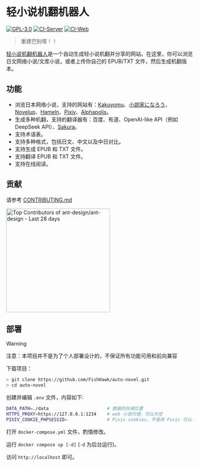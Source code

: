 # 轻小说机翻机器人

[![GPL-3.0](https://img.shields.io/github/license/FishHawk/auto-novel)](https://github.com/FishHawk/auto-novel#license)
[![CI-Server](https://github.com/FishHawk/auto-novel/workflows/CI-Server/badge.svg)](https://github.com/FishHawk/auto-novel/actions/workflows/CI-Server.yml)
[![CI-Web](https://github.com/FishHawk/auto-novel/workflows/CI-Web/badge.svg)](https://github.com/FishHawk/auto-novel/actions/workflows/CI-Web.yml)

> 重建巴别塔！！

[轻小说机翻机器人](https://books.fishhawk.top/)是一个自动生成轻小说机翻并分享的网站。在这里，你可以浏览日文网络小说/文库小说，或者上传你自己的 EPUB/TXT 文件，然后生成机翻版本。

## 功能

- 浏览日本网络小说，支持的网站有：[Kakuyomu](https://kakuyomu.jp/)、[小説家になろう](https://syosetu.com/)、[Novelup](https://novelup.plus/)、[Hameln](https://syosetu.org/)、[Pixiv](https://www.pixiv.net/)、[Alphapolis](https://www.alphapolis.co.jp/)。
- 生成多种机翻，支持的翻译器有：百度、有道、OpenAI-like API（例如 DeepSeek API）、[Sakura](https://huggingface.co/SakuraLLM/Sakura-14B-Qwen2.5-v1.0-GGUF)。
- 支持术语表。
- 支持多种格式，包括日文、中文以及中日对比。
- 支持生成 EPUB 和 TXT 文件。
- 支持翻译 EPUB 和 TXT 文件。
- 支持在线阅读。

## 贡献

请参考 [CONTRIBUTING.md](https://github.com/FishHawk/auto-novel/blob/main/CONTRIBUTING.md)

<a href="https://next.ossinsight.io/widgets/official/compose-recent-top-contributors?repo_id=559577341" target="_blank" style="display: block" align="left">
  <picture>
    <source media="(prefers-color-scheme: dark)" srcset="https://next.ossinsight.io/widgets/official/compose-recent-top-contributors/thumbnail.png?repo_id=559577341&image_size=auto&color_scheme=dark" width="280">
    <img alt="Top Contributors of ant-design/ant-design - Last 28 days" src="https://next.ossinsight.io/widgets/official/compose-recent-top-contributors/thumbnail.png?repo_id=559577341&image_size=auto&color_scheme=light" width="280">
  </picture>
</a>

## 部署

> [!WARNING]
> 注意：本项目并不是为了个人部署设计的，不保证所有功能可用和前向兼容

下载项目：

```bash
> git clone https://github.com/FishHawk/auto-novel.git
> cd auto-novel
```

创建并编辑 `.env` 文件，内容如下:

```bash
DATA_PATH=./data                      # 数据的存储位置
HTTPS_PROXY=https://127.0.0.1:1234    # web 小说代理，可以为空
PIXIV_COOKIE_PHPSESSID=               # Pixiv cookies，不使用 Pixiv 可以不填
```

打开 `docker-compose.yml` 文件，酌情修改。

运行 `docker compose up [-d]` (`-d` 为后台运行)。

访问 `http://localhost` 即可。
